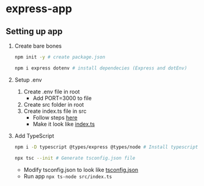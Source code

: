 # express-app

## Setting up app

1. Create bare bones
    ```bash
    npm init -y # create package.json
    
    npm i express dotenv # install dependecies (Express and dotEnv)
    ```
2. Setup .env
   1. Create .env file in root 
      - Add PORT=3000 to file
   2. Create src folder in root
   3. Create index.ts file in src
      - Follow steps [here](https://blog.logrocket.com/how-to-set-up-node-typescript-express/) 
      - Make it look like [index.ts](src/index.ts)
      
3. Add TypeScript
   ```bash
   npm i -D typescript @types/express @types/node # Install typescript and types for express and node
   
   npx tsc --init # Generate tsconfig.json file
   ```
   
   - Modify tsconfig.json to look like [tsconfig.json](tsconfig.json)
   - Run app `npx ts-node src/index.ts` 
      